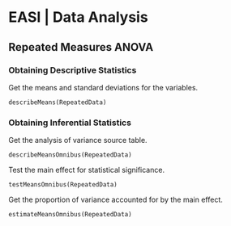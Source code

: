# EASI | Data Analysis

## Repeated Measures ANOVA

### Obtaining Descriptive Statistics

Get the means and standard deviations for the variables.

```{r}
describeMeans(RepeatedData)
```

### Obtaining Inferential Statistics

Get the analysis of variance source table.

```{r}
describeMeansOmnibus(RepeatedData)
```

Test the main effect for statistical significance.

```{r}
testMeansOmnibus(RepeatedData)
```

Get the proportion of variance accounted for by the main effect.

```{r}
estimateMeansOmnibus(RepeatedData)
```
